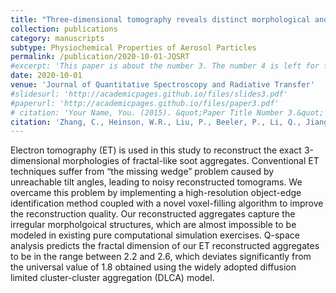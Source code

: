 ```yaml
---
title: "Three-dimensional tomography reveals distinct morphological and optical properties of soot aggregates from coal-fired residential stoves in China"
collection: publications
category: manuscripts
subtype: Physiochemical Properties of Aerosol Particles
permalink: /publication/2020-10-01-JQSRT
#excerpt: 'This paper is about the number 3. The number 4 is left for future work.'
date: 2020-10-01
venue: 'Journal of Quantitative Spectroscopy and Radiative Transfer'
#slidesurl: 'http://academicpages.github.io/files/slides3.pdf'
#paperurl: 'http://academicpages.github.io/files/paper3.pdf'
# citation: 'Your Name, You. (2015). &quot;Paper Title Number 3.&quot; <i>Journal 1</i>. 1(3).'
citation: 'Zhang, C., Heinson, W.R., Liu, P., Beeler, P., Li, Q., Jiang, J. and Chakrabarty, R.K., 2020. Three-dimensional tomography reveals distinct morphological and optical properties of soot aggregates from coal-fired residential stoves in China. Journal of Quantitative Spectroscopy and Radiative Transfer, 254, p.107184.'
---
```


<!--more-->
<!-- #details of this work -->

Electron tomography (ET) is used in this study to reconstruct the exact 3-dimensional morphologies of fractal-like soot aggregates. Conventional ET techniques suffer from “the missing wedge” problem caused by unreachable tilt angles, leading to noisy reconstructed tomograms. We overcame this problem by implementing a high-resolution object-edge identification method coupled with a novel voxel-filling algorithm to improve the reconstruction quality. Our reconstructed aggregates capture the irregular morpholgoical structures, which are almost impossible to be modeled in existing pure computational simulation exercises. Q-space analysis predicts the fractal dimension of our ET reconstructed aggregates to be in the range between 2.2 and 2.6, which deviates significantly from the universal value of 1.8 obtained using the widely adopted diffusion limited cluster-cluster aggregation (DLCA) model.
